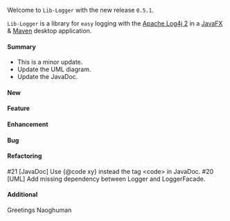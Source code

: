 Welcome to `Lib-Logger` with the new release `0.5.1`.

`Lib-Logger` is a library for `easy` logging with the [Apache Log4j 2] in a 
[JavaFX] &amp; [Maven] desktop application.



#### Summary
* This is a minor update.
* Update the UML diagram.
* Update the JavaDoc.



#### New



#### Feature



#### Enhancement



#### Bug



#### Refactoring
#21 [JavaDoc] Use {@code xy} instead the tag &lt;code&gt; in JavaDoc.
#20 [UML] Add missing dependency between Logger and LoggerFacade.



#### Additional



Greetings
Naoghuman



[//]: # (Issues which will be integrated in this release)



[//]: # (Links)
[Apache Log4j 2]:https://logging.apache.org/log4j/2.0/index.html
[JavaFX]:http://docs.oracle.com/javase/8/javase-clienttechnologies.htm
[Maven]:http://maven.apache.org/


